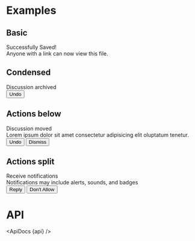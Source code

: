 <script lang="ts">
  import { mdiInbox, mdiCheckCircleOutline } from '@mdi/js';

  import api from '$lib/components/Notification.svelte?raw&sveld';
  import ApiDocs from '$lib/components/ApiDocs.svelte';

  import AppBar from '$lib/components/AppBar.svelte';
  import Button from '$lib/components/Button.svelte';
  import Icon from '$lib/components/Icon.svelte';
  import Preview from '$lib/components/Preview.svelte';
  import Notification from '$lib/components/Notification.svelte';
  import Stack from '$lib/components/Stack.svelte';
</script>

<h1>Examples</h1>

<h2>Basic</h2>

<Preview>
  <Stack vertical class="w-[400px]">
    <Notification open closeIcon>
      <div slot="icon">
        <Icon path={mdiCheckCircleOutline} class="text-green-500" />
      </div>
      <div slot="title">Successfully Saved!</div>
      <div slot="description">Anyone with a link can now view this file.</div>
    </Notification>
  </Stack>
</Preview>

<h2>Condensed</h2>

<Preview>
  <Stack vertical class="w-[400px]">
    <Notification open actions="right" closeIcon>
      <div slot="title">Discussion archived</div>
      <div slot="actions">
        <Button color="blue">Undo</Button>
      </div>
    </Notification>
  </Stack>
</Preview>

<h2>Actions below</h2>

<Preview>
  <Stack vertical class="w-[400px]">
    <Notification actions="below" closeIcon>
      <div slot="icon" class="self-start">
        <Icon path={mdiInbox} />
      </div>
      <div slot="title">Discussion moved</div>
      <div slot="description" class="w-80">
        Lorem ipsum dolor sit amet consectetur adipisicing elit oluptatum
        tenetur.
      </div>
      <div slot="actions">
        <Button color="blue">Undo</Button>
        <Button>Dismiss</Button>
      </div>
    </Notification>
  </Stack>
</Preview>

<h2>Actions split</h2>

<Preview>
  <Stack vertical class="w-[640px]">
    <Notification actions="split">
      <div slot="title">Receive notifications</div>
      <div slot="description">
        Notifications may include alerts, sounds, and badges
      </div>
      <div slot="actions" class="h-full">
        <Stack vertical class="border-l divide-y h-full">
          <Button color="blue">Reply</Button>
          <Button>Don't Allow</Button>
        </Stack>
      </div>
    </Notification>
  </Stack>
</Preview>

<h1>API</h1>

<ApiDocs {api} />
